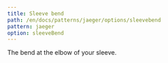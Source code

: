 ```yaml
---
title: Sleeve bend
path: /en/docs/patterns/jaeger/options/sleevebend
pattern: jaeger
option: sleeveBend
---
```


The bend at the elbow of your sleeve.